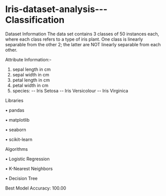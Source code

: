 # Iris-dataset-analysis---Classification

Dataset Information
The data set contains 3 classes of 50 instances each, where each class refers to a type of iris plant. One class is linearly separable from the other 2; the latter are NOT linearly separable from each other.

Attribute Information:-

1.	sepal length in cm
2.	sepal width in cm
3.	petal length in cm
4.	petal width in cm
5.	species: -- Iris Setosa -- Iris Versicolour -- Iris Virginica

Libraries


•	pandas

•	matplotlib

•	seaborn

•	scikit-learn


Algorithms

•	Logistic Regression

•	K-Nearest Neighbors

•	Decision Tree




Best Model Accuracy: 100.00
